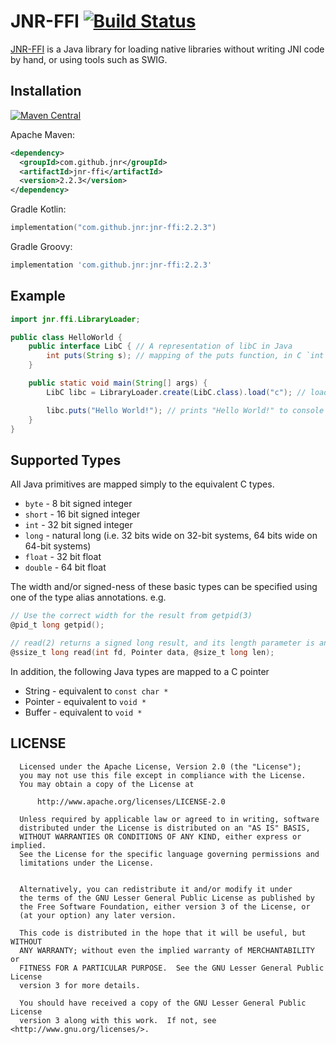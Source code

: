 # JNR-FFI [![Build Status](https://travis-ci.org/jnr/jnr-ffi.svg)](https://travis-ci.org/jnr/jnr-ffi)

[JNR-FFI](https://github.com/jnr/jnr-ffi) is a Java library for loading native libraries without writing JNI code by
hand, or using tools such as SWIG.

## Installation

[![Maven Central](https://maven-badges.herokuapp.com/maven-central/com.github.jnr/jnr-ffi/badge.svg)](https://search.maven.org/artifact/com.github.jnr/jnr-ffi)

Apache Maven:

```xml
<dependency>
  <groupId>com.github.jnr</groupId>
  <artifactId>jnr-ffi</artifactId>
  <version>2.2.3</version>
</dependency>
```

Gradle Kotlin:

```kotlin
implementation("com.github.jnr:jnr-ffi:2.2.3")
```

Gradle Groovy:

```groovy
implementation 'com.github.jnr:jnr-ffi:2.2.3'
```

## Example

```java
import jnr.ffi.LibraryLoader;

public class HelloWorld {
    public interface LibC { // A representation of libC in Java
        int puts(String s); // mapping of the puts function, in C `int puts(const char *s);`
    }

    public static void main(String[] args) {
        LibC libc = LibraryLoader.create(LibC.class).load("c"); // load the "c" library into the libc variable

        libc.puts("Hello World!"); // prints "Hello World!" to console
    }
}
```

## Supported Types

All Java primitives are mapped simply to the equivalent C types.

* `byte` - 8 bit signed integer
* `short` - 16 bit signed integer
* `int` - 32 bit signed integer
* `long` - natural long (i.e. 32 bits wide on 32-bit systems, 64 bits wide on 64-bit systems)
* `float` - 32 bit float
* `double` - 64 bit float

The width and/or signed-ness of these basic types can be specified using one of the type alias annotations.
 e.g.

```c
// Use the correct width for the result from getpid(3)
@pid_t long getpid();

// read(2) returns a signed long result, and its length parameter is an unsigned long
@ssize_t long read(int fd, Pointer data, @size_t long len);
```

In addition, the following Java types are mapped to a C pointer

* String - equivalent to `const char *`
* Pointer - equivalent to `void *`
* Buffer - equivalent to `void *`

## LICENSE

```
  Licensed under the Apache License, Version 2.0 (the "License");
  you may not use this file except in compliance with the License.
  You may obtain a copy of the License at

      http://www.apache.org/licenses/LICENSE-2.0

  Unless required by applicable law or agreed to in writing, software
  distributed under the License is distributed on an "AS IS" BASIS,
  WITHOUT WARRANTIES OR CONDITIONS OF ANY KIND, either express or implied.
  See the License for the specific language governing permissions and
  limitations under the License.


  Alternatively, you can redistribute it and/or modify it under
  the terms of the GNU Lesser General Public License as published by
  the Free Software Foundation, either version 3 of the License, or
  (at your option) any later version.

  This code is distributed in the hope that it will be useful, but WITHOUT
  ANY WARRANTY; without even the implied warranty of MERCHANTABILITY or
  FITNESS FOR A PARTICULAR PURPOSE.  See the GNU Lesser General Public License
  version 3 for more details.

  You should have received a copy of the GNU Lesser General Public License
  version 3 along with this work.  If not, see <http://www.gnu.org/licenses/>.
```